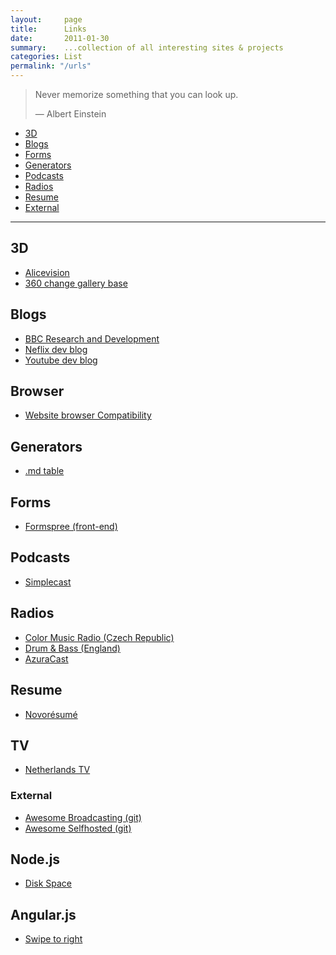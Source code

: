```yaml
---
layout:     page
title:      Links
date:       2011-01-30
summary:    ...collection of all interesting sites & projects
categories: List
permalink: "/urls"
---
```


> Never memorize something that you can look up.
>
> ― Albert Einstein

- [3D](#3d)
- [Blogs](#blogs)
- [Forms](#forms)
- [Generators](#generators)
- [Podcasts](#podcasts)
- [Radios](#radios)
- [Resume](#resume)
- [External](#external)

----

## 3D

- [Alicevision](https://alicevision.org)
- [360 change gallery base](https://glitch.com/~aframe-gallery)

## Blogs

- [BBC Research and Development](https://www.bbc.co.uk/rd/blog "BBC Research and Development")
- [Neflix dev blog](http://https://netflixtechblog.com/ "Neflix developer blog")
- [Youtube dev blog](https://youtube-eng.googleblog.com/ "Youtube dev blog")

## Browser

- [Website browser Compatibility](https://www.powermapper.com/products/sortsite/checks/browser-compatibility)

## Generators
- [.md table](https://jakebathman.github.io/Markdown-Table-Generator/)

## Forms
- [Formspree (front-end)](https://formspree.io/ "Formspree")

## Podcasts

- [Simplecast](https://simplecast.com/)

## Radios

- [Color Music Radio (Czech Republic)](http://icecast8.play.cz/color128.mp3 "Color Music Radio (Czech Republic)")
- [Drum & Bass (England)](http://trace.dnbradio.com:8000/dnbradio_main.mp3 "Drum & Bass (England)")
- [AzuraCast](https://github.com/AzuraCast/AzuraCast)

## Resume

- [Novorésumé](https://novoresume.com/ "Novorésumé")

## TV

- [Netherlands TV](https://www.nederland.tv/)

### External

- [Awesome Broadcasting (git)](https://github.com/ebu/awesome-broadcasting "Awesome Broadcasting (git)")
- [Awesome Selfhosted (git)](https://github.com/awesome-selfhosted/awesome-selfhosted "Awesome-Selfhosted")


## Node.js

- [Disk Space](https://github.com/JakubKrizka/available-disk-space-nodejs/blob/master/index.js)

## Angular.js

- [Swipe to right](https://codepen.io/danemacaulay/pen/PZpWMg)


